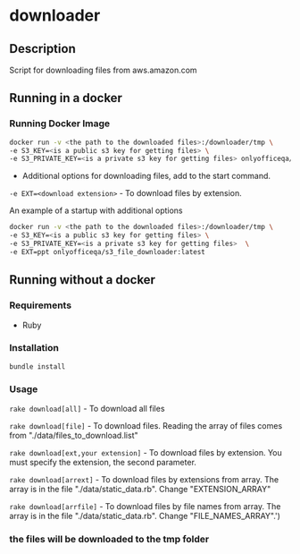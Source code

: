 # downloader

## Description

Script for downloading files from aws.amazon.com

## Running in a docker

### Running Docker Image

  ```bash
  docker run -v <the path to the downloaded files>:/downloader/tmp \
  -e S3_KEY=<is a public s3 key for getting files> \
  -e S3_PRIVATE_KEY=<is a private s3 key for getting files> onlyofficeqa/s3_file_downloader:latest
  ```

* Additional options for downloading files, add to the start command.

``-e EXT=<download extension>`` - To download files by extension.

An example of a startup with additional options

  ```bash
  docker run -v <the path to the downloaded files>:/downloader/tmp \
  -e S3_KEY=<is a public s3 key for getting files> \
  -e S3_PRIVATE_KEY=<is a private s3 key for getting files>  \
  -e EXT=ppt onlyofficeqa/s3_file_downloader:latest
  ```

## Running without a docker

### Requirements

* Ruby

### Installation

``bundle install``

### Usage

``rake download[all]`` - To download all files

``rake download[file]`` - To download files. Reading the array of files comes
from "./data/files_to_download.list"

``rake download[ext,your extension]`` - To download files by extension.
You must specify the extension, the second parameter.

``rake download[arrext]`` -  To download files by extensions from array.
The array is in the file "./data/static_data.rb". Change "EXTENSION_ARRAY"

``rake download[arrfile]`` -  To download files by file names from array.
The array is in the file "./data/static_data.rb". Change "FILE_NAMES_ARRAY".')

### the files will be downloaded to the tmp folder
